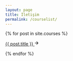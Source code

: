 ```yaml
---
layout: page
title: İletişim
permalink: /courselist/
---
```


{% for post in site.courses %}

<a href="#" class="link-mktg arrow-target-mktg link-emphasis-mktg text-semibold f3-mktg">
    {{ post.title }}
    <svg xmlns="http://www.w3.org/2000/svg" class="octicon arrow-symbol-mktg" width="16" height="16" viewBox="0 0 16 16" fill="none">
        <path fill="currentColor" d="M7.28033 3.21967C6.98744 2.92678 6.51256 2.92678 6.21967 3.21967C5.92678 3.51256 5.92678 3.98744 6.21967 4.28033L7.28033 3.21967ZM11 8L11.5303 8.53033C11.8232 8.23744 11.8232 7.76256 11.5303 7.46967L11 8ZM6.21967 11.7197C5.92678 12.0126 5.92678 12.4874 6.21967 12.7803C6.51256 13.0732 6.98744 13.0732 7.28033 12.7803L6.21967 11.7197ZM6.21967 4.28033L10.4697 8.53033L11.5303 7.46967L7.28033 3.21967L6.21967 4.28033ZM10.4697 7.46967L6.21967 11.7197L7.28033 12.7803L11.5303 8.53033L10.4697 7.46967Z"></path>
        <path stroke="currentColor" d="M1.75 8H11" stroke-width="1.5" stroke-linecap="round"></path>
    </svg>
</a>

{% endfor %}

